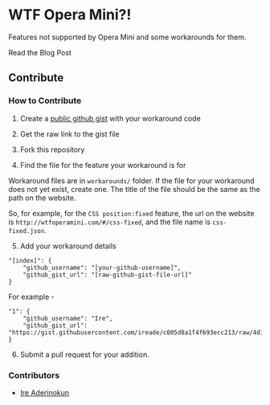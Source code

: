 # WTF Opera Mini?!

Features not supported by Opera Mini and some workarounds for them.

Read the Blog Post


## Contribute


### How to Contribute


1. Create a [public github gist](https://gist.github.com/) with your workaround code

2. Get the raw link to the gist file

3. Fork this repository

4. Find the file for the feature your workaround is for

Workaround files are in `workarounds/` folder.
If the file for your workaround does not yet exist, create one. The title of the file should be the same as the path on the website. 

So, for example, for the `CSS position:fixed` feature, the url on the website is `http://wtfoperamini.com/#/css-fixed`, and the file name is `css-fixed.json`.

5. Add your workaround details

```
"[index]": {
	"github_username": "[your-github-username]",
	"github_gist_url": "[raw-github-gist-file-url]"
}
```

For example -

```
"1": {
	"github_username": "Ire",
	"github_gist_url": "https://gist.githubusercontent.com/ireade/c005d8a1f4f693ecc213/raw/4d1ccfc4510b472d95b11ad2adc9454bc29c8d77/test.css"
}
```


6. Submit a pull request for your addition.


### Contributors

- [Ire Aderinokun](http://github.com/ireade)